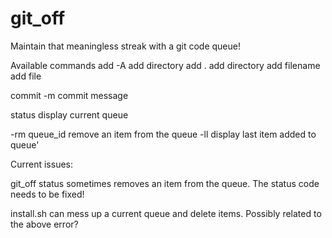 # git_off
Maintain that meaningless streak with a git code queue!

Available commands
  add -A        add directory
  add .         add directory
  add filename  add file

  commit -m     commit message

  status        display current queue

  -rm queue_id  remove an item from the queue
  -ll           display last item added to queue'
  
  
Current issues:

git_off status sometimes removes an item from the queue. The status code needs to be fixed!

install.sh can mess up a current queue and delete items. Possibly related to the above error?

